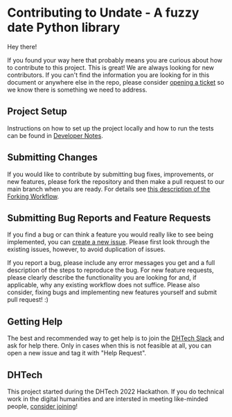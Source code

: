 # Contributing to Undate - A fuzzy date Python library


Hey there!

If you found your way here that probably means you are curious about how to contribute to this project. This is great! We are always looking for new contributors. If you can't find the information you are looking for in this document or anywhere else in the repo, please consider [opening a ticket](https://github.com/dh-tech/undate-python/issues) so we know there is something we need to address.

## Project Setup
Instructions on how to set up the project locally and how to run the tests can be found in [Developer Notes](DEVELOPER_NOTES.md).

## Submitting Changes
If you would like to contribute by submitting bug fixes, improvements, or new features, please fork the repository and then make a pull request to our main branch when you are ready. For details see [this description of the Forking Workflow](https://www.atlassian.com/git/tutorials/comparing-workflows/forking-workflow).

## Submitting Bug Reports and Feature Requests
If you find a bug or can think a feature you would really like to see being implemented, you can [create a new issue](https://github.com/dh-tech/undate-python/issues). Please first look through the existing issues, however, to avoid duplication of issues.

If you report a bug, please include any error messages you get and a full description of the steps to reproduce the bug. For new feature requests, please clearly describe the functionality you are looking for and, if applicable, why any existing workflow does not suffice. Please also consider, fixing bugs and implementing new features yourself and submit pull request! :) 

## Getting Help
The best and recommended way to get help is to join the [DHTech Slack](https://dh-tech.github.io/join/) and ask for help there. Only in cases when this is not feasible at all, you can open a new issue and tag it with "Help Request".  

## DHTech
This project started during the DHTech 2022 Hackathon. If you do technical work in the digital humanities and are intersted in meeting like-minded people, [consider joining](https://dh-tech.github.io/join/)!
